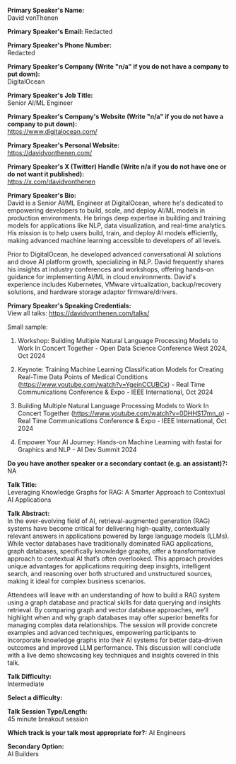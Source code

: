 **Primary Speaker's Name:**  
David vonThenen

**Primary Speaker's Email:** 
Redacted

**Primary Speaker's Phone Number:**  
Redacted

**Primary Speaker's Company (Write "n/a" if you do not have a company to put down):**  
DigitalOcean

**Primary Speaker's Job Title:**  
Senior AI/ML Engineer

**Primary Speaker's Company's Website (Write "n/a" if you do not have a company to put down):**  
https://www.digitalocean.com/

**Primary Speaker's Personal Website:**  
https://davidvonthenen.com/

**Primary Speaker's X (Twitter) Handle (Write n/a if you do not have one or do not want it published):**  
https://x.com/davidvonthenen

**Primary Speaker's Bio:**  
David is a Senior AI/ML Engineer at DigitalOcean, where he's dedicated to empowering developers to build, scale, and deploy AI/ML models in production environments. He brings deep expertise in building and training models for applications like NLP, data visualization, and real-time analytics.  His mission is to help users build, train, and deploy AI models efficiently, making advanced machine learning accessible to developers of all levels.

Prior to DigitalOcean, he developed advanced conversational AI solutions and drove AI platform growth, specializing in NLP. David frequently shares his insights at industry conferences and workshops, offering hands-on guidance for implementing AI/ML in cloud environments. David's experience includes Kubernetes, VMware virtualization, backup/recovery solutions, and hardware storage adaptor firmware/drivers.


**Primary Speaker's Speaking Credentials:**  
View all talks: https://davidvonthenen.com/talks/

Small sample:

1. Workshop: Building Multiple Natural Language Processing Models to Work In Concert Together - Open Data Science Conference West 2024, Oct 2024

2. Keynote: Training Machine Learning Classification Models for Creating Real-Time Data Points of Medical Conditions (https://www.youtube.com/watch?v=YgeinCCUBCk) - Real Time Communications Conference & Expo - IEEE International, Oct 2024

3. Building Multiple Natural Language Processing Models to Work In Concert Together (https://www.youtube.com/watch?v=0DHHS17mn_o) - Real Time Communications Conference & Expo - IEEE International, Oct 2024

4. Empower Your AI Journey: Hands-on Machine Learning with fastai for Graphics and NLP - AI Dev Summit 2024

**Do you have another speaker or a secondary contact (e.g. an assistant)?:**  
NA

**Talk Title:**  
Leveraging Knowledge Graphs for RAG: A Smarter Approach to Contextual AI Applications

**Talk Abstract:**  
In the ever-evolving field of AI, retrieval-augmented generation (RAG) systems have become critical for delivering high-quality, contextually relevant answers in applications powered by large language models (LLMs). While vector databases have traditionally dominated RAG applications, graph databases, specifically knowledge graphs, offer a transformative approach to contextual AI that’s often overlooked. This approach provides unique advantages for applications requiring deep insights, intelligent search, and reasoning over both structured and unstructured sources, making it ideal for complex business scenarios.

Attendees will leave with an understanding of how to build a RAG system using a graph database and practical skills for data querying and insights retrieval. By comparing graph and vector database approaches, we’ll highlight when and why graph databases may offer superior benefits for managing complex data relationships. The session will provide concrete examples and advanced techniques, empowering participants to incorporate knowledge graphs into their AI systems for better data-driven outcomes and improved LLM performance. This discussion will conclude with a live demo showcasing key techniques and insights covered in this talk.

**Talk Difficulty:**  
Intermediate

**Select a difficulty:**  


**Talk Session Type/Length:**  
45 minute breakout session

**Which track is your talk most appropriate for?:** 
AI Engineers

**Secondary Option:**  
AI Builders
